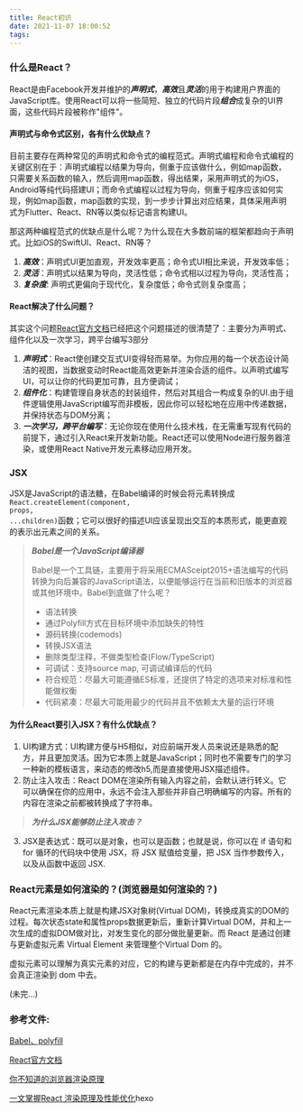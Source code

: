 ```yaml
---
title: React初识
date: 2021-11-07 18:00:52
tags:
---
```


### 什么是React？

React是由Facebook开发并维护的***声明式***，***高效***且***灵活***的用于构建用户界面的JavaScript库。使用React可以将一些简短、独立的代码片段***组合***成复杂的UI界面，这些代码片段被称作"组件"。

#### 声明式与命令式区别，各有什么优缺点？

目前主要存在两种常见的声明式和命令式的编程范式。声明式编程和命令式编程的关键区别在于：声明式编程以结果为导向，侧重于应该做什么，例如map函数，只需要关系函数的输入，然后调用map函数，得出结果，采用声明式的为iOS，Android等纯代码搭建UI；而命令式编程以过程为导向，侧重于程序应该如何实现，例如map函数，map函数的实现，到一步步计算出对应结果，具体采用声明式为Flutter、React、RN等以类似标记语言构建UI。

那这两种编程范式的优缺点是什么呢？为什么现在大多数前端的框架都趋向于声明式。比如iOS的SwiftUI、React、RN等？
1. ***高效***：声明式UI更加直观，开发效率更高；命令式UI相比来说，开发效率低；
2. ***灵活***：声明式以结果为导向，灵活性低；命令式相以过程为导向，灵活性高；
3. ***复杂度***: 声明式更偏向于现代化，复杂度低；命令式则复杂度高；

#### React解决了什么问题？

其实这个问题[React官方文档](https://zh-hans.reactjs.org/)已经把这个问题描述的很清楚了：主要分为声明式、组件化以及一次学习，跨平台编写3部分
1. ***声明式***：React使创建交互式UI变得轻而易举。为你应用的每一个状态设计简洁的视图，当数据变动时React能高效更新并渲染合适的组件。以声明式编写UI，可以让你的代码更加可靠，且方便调试；
2. ***组件化***：构建管理自身状态的封装组件，然后对其组合一构成复杂的UI.由于组件逻辑使用JavaScript编写而非模板，因此你可以轻松地在应用中传递数据，并保持状态与DOM分离；
3. ***一次学习，跨平台编写***：无论你现在使用什么技术栈，在无需重写现有代码的前提下，通过引入React来开发新功能。React还可以使用Node进行服务器渲染，或使用React Native开发元素移动应用开发。

### JSX

JSX是JavaScript的语法糖，在Babel编译的时候会将元素转换成<code>React.createElement(component, props, ...children)</code>函数；它可以很好的描述UI应该呈现出交互的本质形式，能更直观的表示出元素之间的关系。

> ***Babel是一个JavaScript编译器***
>
> Babel是一个工具链，主要用于将采用ECMASceipt2015+语法编写的代码转换为向后兼容的JavaScript语法，以便能够运行在当前和旧版本的浏览器或其他环境中。Babel到底做了什么呢？
> * 语法转换
> * 通过Polyfill方式在目标环境中添加缺失的特性
> * 源码转换(codemods)
> * 转换JSX语法
> * 删除类型注释，不做类型检查(Flow/TypeScript)
> * 可调试：支持source map, 可调试编译后的代码
> * 符合规范：尽最大可能遵循ES标准，还提供了特定的选项来对标准和性能做权衡
> * 代码紧凑：尽最大可能用最少的代码并且不依赖太大量的运行环境

#### 为什么React要引入JSX？有什么优缺点？

1. UI构建方式：UI构建方便与H5相似，对应前端开发人员来说还是熟悉的配方，并且更加灵活。因为它本质上就是JavaScript；同时也不需要专门的学习一种新的模板语言，来动态的修改h5,而是直接使用JSX描述组件。
2. 防止注入攻击：React DOM在渲染所有输入内容之前，会默认进行转义。它可以确保在你的应用中，永远不会注入那些并非自己明确编写的内容。所有的内容在渲染之前都被转换成了字符串。

> ***为什么JSX能够防止注入攻击？*** 
>
> 

3. JSX是表达式：既可以是对象，也可以是函数；也就是说，你可以在 if 语句和 for 循环的代码块中使用 JSX，将 JSX 赋值给变量，把 JSX 当作参数传入，以及从函数中返回 JSX.

### React元素是如何渲染的？(浏览器是如何渲染的？)

React元素渲染本质上就是构建JSX对象树(Virtual DOM)，转换成真实的DOM的过程。每次状态state和属性props数据更新后，重新计算Virtual DOM，并和上一次生成的虚拟DOM做对比，对发生变化的部分做批量更新。而 React 是通过创建与更新虚拟元素 Virtual Element 来管理整个Virtual Dom 的。

虚拟元素可以理解为真实元素的对应，它的构建与更新都是在内存中完成的，并不会真正渲染到 dom 中去。

(未完...)

### 参考文件:

[Babel、polyfill](https://zh.javascript.info/polyfills#babel)

[React官方文档](https://zh-hans.reactjs.org/)

[你不知道的浏览器渲染原理](https://www.infoq.cn/article/dltdultozik_zrqfb4jg)

[一文掌握React 渲染原理及性能优化](https://cloud.tencent.com/developer/article/1520009)hexo 